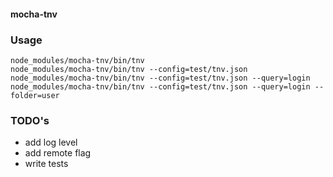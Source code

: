 #### mocha-tnv



### Usage
````
node_modules/mocha-tnv/bin/tnv
node_modules/mocha-tnv/bin/tnv --config=test/tnv.json
node_modules/mocha-tnv/bin/tnv --config=test/tnv.json --query=login
node_modules/mocha-tnv/bin/tnv --config=test/tnv.json --query=login --folder=user
````



### TODO's
- add log level
- add remote flag
- write tests